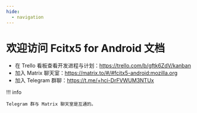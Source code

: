 ```yaml
---
hide:
  - navigation
---
```


# 欢迎访问 Fcitx5 for Android 文档

* 在 Trello 看板查看开发进程与计划：<https://trello.com/b/gftk6ZdV/kanban>
* 加入 Matrix 聊天室：<https://matrix.to/#/#fcitx5-android:mozilla.org>
* 加入 Telegram 群聊：<https://t.me/+hci-DrFVWUM3NTUx>

!!! info

    Telegram 群与 Matrix 聊天室是互通的。
